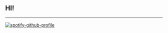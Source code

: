 ## HI!
---
[![spotify-github-profile](https://spotify-github-profile.vercel.app/api/view?uid=gitslz4xs8j0ckolugg8zlm9s&cover_image=true&theme=default&bar_color=7fd2d1&bar_color_cover=false)](https://github.com/kittinan/spotify-github-profile)
